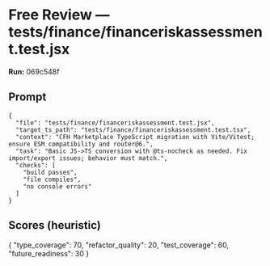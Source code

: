 # Free Review — tests/finance/financeriskassessment.test.jsx

**Run:** 069c548f

## Prompt

```
{
  "file": "tests/finance/financeriskassessment.test.jsx",
  "target_ts_path": "tests/finance/financeriskassessment.test.tsx",
  "context": "CFH Marketplace TypeScript migration with Vite/Vitest; ensure ESM compatibility and router@6.",
  "task": "Basic JS->TS conversion with @ts-nocheck as needed. Fix import/export issues; behavior must match.",
  "checks": [
    "build passes",
    "file compiles",
    "no console errors"
  ]
}
```

## Scores (heuristic)

{
  "type_coverage": 70,
  "refactor_quality": 20,
  "test_coverage": 60,
  "future_readiness": 30
}
